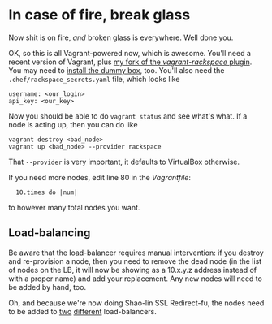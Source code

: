 # In case of fire, break glass

Now shit is on fire, _and_ broken glass is everywhere. Well done you.

OK, so this is all Vagrant-powered now, which is awesome. You'll need a recent version of Vagrant, plus [my fork of the _vagrant-rackspace_ plugin](https://github.com/mitchellh/vagrant-rackspace/pull/4#issuecomment-19056323). You may need to [install the dummy box](https://github.com/mitchellh/vagrant-rackspace#quick-start), too. You'll also need the `.chef/rackspace_secrets.yaml` file, which looks like

    username: <our_login>
    api_key: <our_key>
    
Now you should be able to do `vagrant status` and see what's what. If a node is acting up, then you can do like

    vagrant destroy <bad_node>
    vagrant up <bad_node> --provider rackspace

That `--provider` is very important, it defaults to VirtualBox otherwise.

If you need more nodes, edit line 80 in the _Vagrantfile_:

      10.times do |num|

to however many total nodes you want.

## Load-balancing

Be aware that the load-balancer requires manual intervention: if you destroy and re-provision a node, then you need to remove the dead node (in the list of nodes on the LB, it will now be showing as a 10.x.y.z address instead of with a proper name) and add your replacement. Any new nodes will need to be added by hand, too.

Oh, and because we're now doing Shao-lin SSL Redirect-fu, the nodes need to be added to [two](https://mycloud.rackspace.co.uk/a/raxdemotheodi/load_balancers#rax%3Aload-balancer%2CcloudLoadBalancers%2CLON/71943) [different](https://mycloud.rackspace.co.uk/a/raxdemotheodi/load_balancers#rax%3Aload-balancer%2CcloudLoadBalancers%2CLON/73139) load-balancers.
